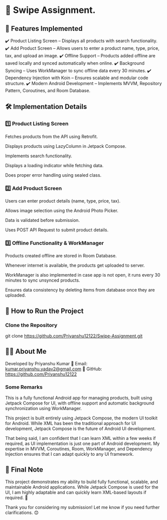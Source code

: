 # 🚀 Swipe Assignment.

## 📌 Features Implemented

✔️ Product Listing Screen – Displays all products with search functionality.
✔️ Add Product Screen – Allows users to enter a product name, type, price, tax, and upload an image.
✔️ Offline Support – Products added offline are saved locally and synced automatically when online.
✔️ Background Syncing – Uses WorkManager to sync offline data every 30 minutes.
✔️ Dependency Injection with Koin – Ensures scalable and modular code structure.
✔️ Modern Android Development – Implements MVVM, Repository Pattern, Coroutines, and Room Database.

## 🛠 Implementation Details

### 1️⃣ Product Listing Screen

Fetches products from the API using Retrofit.

Displays products using LazyColumn in Jetpack Compose.

Implements search functionality.

Displays a loading indicator while fetching data.

Does proper error handling using sealed class.

### 2️⃣ Add Product Screen

Users can enter product details (name, type, price, tax).

Allows image selection using the Android Photo Picker.

Data is validated before submission.

Uses POST API Request to submit product details.

### 3️⃣ Offline Functionality & WorkManager

Products created offline are stored in Room Database.

Whenever internet is available, the products get uploaded to server.

WorkManager is also implemented in case app is not open,
it runs every 30 minutes to sync unsynced products.

Ensures data consistency by deleting items from database once they are uploaded.

## 🔧 How to Run the Project

### Clone the Repository

git clone https://github.com/Priyanshu12122/Swipe-Assignment.git

## 👨‍💻 About Me

Developed by Priyanshu Kumar
📧 Email: kumar.priyanshu.yadav2@gmail.com
🔗 GitHub: https://github.com/Priyanshu12122

### Some Remarks

This is a fully functional Android app for managing products, built using Jetpack Compose for UI,
with offline support and automatic background synchronization using WorkManager.

This project is built entirely using Jetpack Compose, the modern UI toolkit for Android. While XML
has been the traditional approach for UI development, Jetpack Compose is the future of Android UI
development.

That being said, I am confident that I can learn XML within a few weeks if required, as UI
implementation is just one part of Android development. My expertise in MVVM, Coroutines, Room,
WorkManager, and Dependency Injection ensures that I can adapt quickly to any UI framework.

## 📢 Final Note

This project demonstrates my ability to build fully functional, scalable, and maintainable Android
applications. While Jetpack Compose is used for the UI, I am highly adaptable and can quickly learn
XML-based layouts if required. 🚀

Thank you for considering my submission! Let me know if you need further clarifications. 😊


